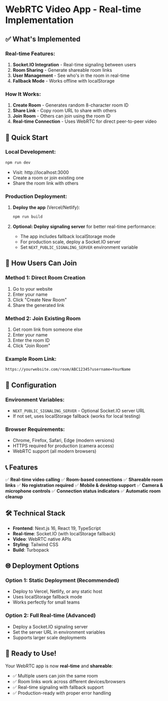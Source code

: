 # WebRTC Video App - Real-time Implementation

## ✅ What's Implemented

### Real-time Features:
1. **Socket.IO Integration** - Real-time signaling between users
2. **Room Sharing** - Generate shareable room links
3. **User Management** - See who's in the room in real-time
4. **Fallback Mode** - Works offline with localStorage

### How It Works:
1. **Create Room** - Generates random 8-character room ID
2. **Share Link** - Copy room URL to share with others
3. **Join Room** - Others can join using the room ID
4. **Real-time Connection** - Uses WebRTC for direct peer-to-peer video

## 🚀 Quick Start

### Local Development:
```bash
npm run dev
```
- Visit: http://localhost:3000
- Create a room or join existing one
- Share the room link with others

### Production Deployment:

1. **Deploy the app** (Vercel/Netlify):
   ```bash
   npm run build
   ```

2. **Optional: Deploy signaling server** for better real-time performance:
   - The app includes fallback localStorage mode
   - For production scale, deploy a Socket.IO server
   - Set `NEXT_PUBLIC_SIGNALING_SERVER` environment variable

## 📱 How Users Can Join

### Method 1: Direct Room Creation
1. Go to your website
2. Enter your name
3. Click "Create New Room"
4. Share the generated link

### Method 2: Join Existing Room
1. Get room link from someone else
2. Enter your name
3. Enter the room ID
4. Click "Join Room"

### Example Room Link:
```
https://yourwebsite.com/room/ABC12345?username=YourName
```

## 🔧 Configuration

### Environment Variables:
- `NEXT_PUBLIC_SIGNALING_SERVER` - Optional Socket.IO server URL
- If not set, uses localStorage fallback (works for local testing)

### Browser Requirements:
- Chrome, Firefox, Safari, Edge (modern versions)
- HTTPS required for production (camera access)
- WebRTC support (all modern browsers)

## 📞 Features

✅ **Real-time video calling**
✅ **Room-based connections** 
✅ **Shareable room links**
✅ **No registration required**
✅ **Mobile & desktop support**
✅ **Camera & microphone controls**
✅ **Connection status indicators**
✅ **Automatic room cleanup**

## 🛠 Technical Stack

- **Frontend**: Next.js 16, React 19, TypeScript
- **Real-time**: Socket.IO (with localStorage fallback)
- **Video**: WebRTC native APIs
- **Styling**: Tailwind CSS
- **Build**: Turbopack

## 🌐 Deployment Options

### Option 1: Static Deployment (Recommended)
- Deploy to Vercel, Netlify, or any static host
- Uses localStorage fallback mode
- Works perfectly for small teams

### Option 2: Full Real-time (Advanced)
- Deploy a Socket.IO signaling server
- Set the server URL in environment variables
- Supports larger scale deployments

## 🎉 Ready to Use!

Your WebRTC app is now **real-time** and **shareable**:
- ✅ Multiple users can join the same room
- ✅ Room links work across different devices/browsers  
- ✅ Real-time signaling with fallback support
- ✅ Production-ready with proper error handling